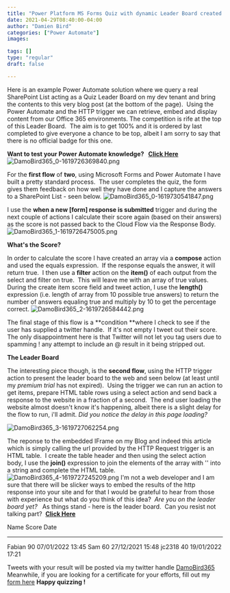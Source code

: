 ```yaml
---
title: "Power Platform MS Forms Quiz with dynamic Leader Board created using Power Automate and HTTP Trigger"
date: 2021-04-29T08:40:00-04:00
author: "Damien Bird"
categories: ["Power Automate"]
images:

tags: []
type: "regular"
draft: false

---
```


Here is an example Power Automate solution where we query a real
SharePoint List acting as a Quiz Leader Board on my dev tenant and bring
the contents to this very blog post (at the bottom of the page).  Using
the Power Automate and the HTTP trigger we can retrieve, embed and
display content from our Office 365 environments.
The competition is rife at the top of this Leader Board.  The aim is to
get 100% and it is ordered by last completed to give everyone a chance
to be top, albeit I am sorry to say that there is no official badge for
this one.

**Want to test your Power Automate knowledge?   [Click
Here](https://forms.office.com/pages/responsepage.aspx?id=0QHJFmOXsUmWHGzXAfXQ92JiZGxvT_tLiMeGs9ElLKxUQ1RRWFpGSEtVTjFDQ0QwNU1FUlkzSDlKMC4u)**
![DamoBird365_0-1619726369840.png](https://techcommunity.microsoft.com/t5/image/serverpage/image-id/276915i5B7F6B6D08A4F094/image-size/medium?v=v2&px=400 "DamoBird365_0-1619726369840.png")

For the **first flow** of **two**, using Microsoft Forms and Power
Automate I have built a pretty standard process.  The user completes the
quiz, the form gives them feedback on how well they have done and I
capture the answers to a SharePoint List - seen below.
![DamoBird365_0-1619730541847.png](https://techcommunity.microsoft.com/t5/image/serverpage/image-id/276941i97B4991EF528EA24/image-size/medium?v=v2&px=400 "DamoBird365_0-1619730541847.png")
 

I use the **when a new \[form\] response is submitted** trigger and
during the next couple of actions I calculate their score again (based
on their answers) as the score is not passed back to the Cloud Flow via
the Response Body.
![DamoBird365_1-1619726475005.png](https://techcommunity.microsoft.com/t5/image/serverpage/image-id/276916iBC7CE36CF0E38547/image-size/medium?v=v2&px=400 "DamoBird365_1-1619726475005.png")

**What\'s the Score?**

In order to calculate the score I have created an array via a
**compose** action and used the equals expression.  If the response
equals the answer, it will return true.  I then use a **filter** action
on the **item()** of each output from the select and filter on true. 
This will leave me with an array of true values.  During the create item
score field and tweet action, I use the **length()** expression (i.e.
length of array from 10 possible true answers) to return the number of
answers equaling true and multiply by 10 to get the percentage correct.
![DamoBird365_2-1619726584442.png](https://techcommunity.microsoft.com/t5/image/serverpage/image-id/276917iF1ACAB6C873F0BD3/image-size/medium?v=v2&px=400 "DamoBird365_2-1619726584442.png")

The final stage of this flow is a **condition **where I check to see if
the user has supplied a twitter handle.  If it\'s not empty I tweet out
their score.  The only disappointment here is that Twitter will not let
you tag users due to
spamming !
 any attempt to include an @ result in it being
stripped out.

**The Leader Board**

The interesting piece though, is the **second flow**, using the HTTP
trigger action to present the leader board to the web and seen below (at
least until my *premium trial* has not expired).  Using the trigger we
can run an action to get items, prepare HTML table rows using a select
action and send back a response to the website in a fraction of a
second.  The end user loading the website almost doesn\'t know it\'s
happening, albeit there is a slight delay for the flow to run, i\'ll
admit. *Did you notice the delay in this page loading?*

![DamoBird365_3-1619727062254.png](https://techcommunity.microsoft.com/t5/image/serverpage/image-id/276919iB9B5B9694F8AC801/image-size/medium?v=v2&px=400 "DamoBird365_3-1619727062254.png")

The reponse to the embedded IFrame on my Blog and indeed this article
which is simply calling the url provided by the HTTP Request trigger is
an HTML table.  I create the table header and then using the select
action body, I use the **join()** expression to join the elements of the
array with \'\' into a string and complete the HTML table.
![DamoBird365_4-1619727245209.png](https://techcommunity.microsoft.com/t5/image/serverpage/image-id/276921i533EA55E25D87A80/image-size/medium?v=v2&px=400 "DamoBird365_4-1619727245209.png")
I\'m not a web developer and I am sure that there will be slicker ways
to embed the results of the http response into your site and for that I
would be grateful to hear from those with experience but what do you
think of this idea?  *Are you on the leader board yet?*  
As things stand - here is the leader board.  Can you resist not talking
part?  **[Click
Here](https://forms.office.com/pages/responsepage.aspx?id=0QHJFmOXsUmWHGzXAfXQ92JiZGxvT_tLiMeGs9ElLKxUQ1RRWFpGSEtVTjFDQ0QwNU1FUlkzSDlKMC4u)**

  Name     Score   Date
  -------- ------- ------------------
  Fabian   90      07/01/2022 13:45
  Sam      60      27/12/2021 15:48
  jc2318   40      19/01/2022 17:21



Tweets with your result will be posted via my twitter handle
[DamoBird365](https://twitter.com/DamoBird365)
Meanwhile, if you are looking for a certificate for your efforts, fill
out my [form
here](https://forms.office.com/Pages/ResponsePage.aspx?id=0QHJFmOXsUmWHGzXAfXQ92JiZGxvT_tLiMeGs9ElLKxURVQ0WkgwUkdPRVRWOUVDNkJUTE5CRUYzTy4u)
**Happy
quizzing !**
